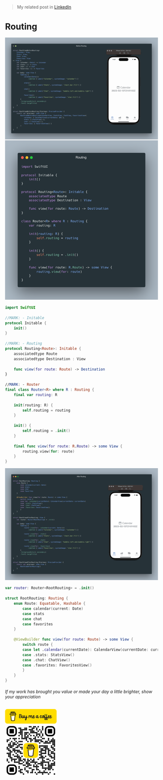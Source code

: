 > My related post in [LinkedIn](https://www.linkedin.com/posts/vladyslav-fil_iosdevelopment-swiftui-codingtips-activity-7031169346613719040-zURa)

# Routing
<img src="resources/Before.gif">
<img src="resources/Routing.png">

```Swift
import SwiftUI

//MARK: - Initable
protocol Initable {
    init()
}

//MARK: - Routing
protocol Routing<Route>: Initable {
    associatedtype Route
    associatedtype Destination : View

    func view(for route: Route) -> Destination
}

//MARK: - Router
final class Router<R> where R : Routing {
    final var routing: R

    init(routing: R) {
        self.routing = routing
    }
    
    init() {
        self.routing = .init()
    }

    final func view(for route: R.Route) -> some View {
        routing.view(for: route)
    }
}
```

<img src="resources/After.gif">

```Swift
var router: Router<RootRouting> = .init()

struct RootRouting: Routing {
    enum Route: Equatable, Hashable {
        case calendar(current: Date)
        case stats
        case chat
        case favorites
    }
    
    @ViewBuilder func view(for route: Route) -> some View {
        switch route {
        case let .calendar(currentDate): CalendarView(currentDate: currentDate)
        case .stats: StatsView()
        case .chat: ChatView()
        case .favorites: FavoritesView()
        }
    }
}
```

###### If my work has brought you value or made your day a little brighter, show your appreciation

<a href="https://www.buymeacoffee.com/vfil">
<img src="../../bmc/bmc-button.png" width="170px">
<br/>
<img src="../../bmc/bmc_qr.png" width="170px">
</a>
